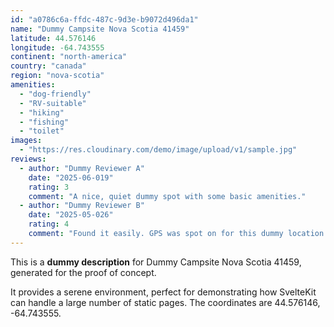 ```yaml
---
id: "a0786c6a-ffdc-487c-9d3e-b9072d496da1"
name: "Dummy Campsite Nova Scotia 41459"
latitude: 44.576146
longitude: -64.743555
continent: "north-america"
country: "canada"
region: "nova-scotia"
amenities:
  - "dog-friendly"
  - "RV-suitable"
  - "hiking"
  - "fishing"
  - "toilet"
images:
  - "https://res.cloudinary.com/demo/image/upload/v1/sample.jpg"
reviews:
  - author: "Dummy Reviewer A"
    date: "2025-06-019"
    rating: 3
    comment: "A nice, quiet dummy spot with some basic amenities."
  - author: "Dummy Reviewer B"
    date: "2025-05-026"
    rating: 4
    comment: "Found it easily. GPS was spot on for this dummy location."
---
```


This is a **dummy description** for Dummy Campsite Nova Scotia 41459, generated for the proof of concept.

It provides a serene environment, perfect for demonstrating how SvelteKit can handle a large number of static pages. The coordinates are 44.576146, -64.743555.

